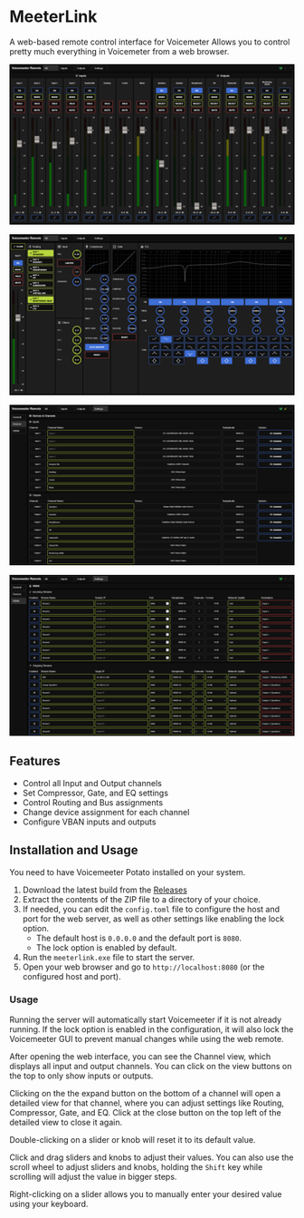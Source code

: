 # MeeterLink

A web-based remote control interface for Voicemeter
Allows you to control pretty much everything in Voicemeter from a web browser.

![Screenshot of the Channels](/images/screenshot_channels.png)

![Screenshot of the Detailed View](/images/screenshot_details.png)

![Screenshot of the Device Settings](/images/screenshot_device_settings.png)

![Screenshot of the VBAN Settings](/images/screenshot_vban_settings.png)

## Features
- Control all Input and Output channels
- Set Compressor, Gate, and EQ settings
- Control Routing and Bus assignments
- Change device assignment for each channel
- Configure VBAN inputs and outputs

## Installation and Usage

You need to have Voicemeeter Potato installed on your system.

1. Download the latest build from the [Releases](https://github.com/Loewe111/voicemeeter-web-remote/releases)
2. Extract the contents of the ZIP file to a directory of your choice.
3. If needed, you can edit the `config.toml` file to configure the host and port for the web server, as well as other settings like enabling the lock option.
   - The default host is `0.0.0.0` and the default port is `8080`.
   - The lock option is enabled by default.
4. Run the `meeterlink.exe` file to start the server.
5. Open your web browser and go to `http://localhost:8080` (or the configured host and port).

### Usage

Running the server will automatically start Voicemeeter if it is not already running. If the lock option is enabled in the configuration, it will also lock the Voicemeeter GUI to prevent manual changes while using the web remote.

After opening the web interface, you can see the Channel view, which displays all input and output channels. You can click on the view buttons on the top to only show inputs or outputs.

Clicking on the the expand button on the bottom of a channel will open a detailed view for that channel, where you can adjust settings like Routing, Compressor, Gate, and EQ.
Click at the close button on the top left of the detailed view to close it again.

Double-clicking on a slider or knob will reset it to its default value.

Click and drag sliders and knobs to adjust their values. You can also use the scroll wheel to adjust sliders and knobs, holding the `Shift` key while scrolling will adjust the value in bigger steps.

Right-clicking on a slider allows you to manually enter your desired value using your keyboard.